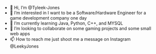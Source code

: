 - 👋 Hi, I’m @Tyleek-Jones
- 👀 I’m interested in I want to be a Software/Hardware Engineer for a game development company one day
- 🌱 I’m currently learning Java, Python, C++, and MYSQL
- 💞️ I’m looking to collaborate on some gaming projects and some small web apps
- 📫 How to reach me just shoot me a message on Instagram @LeekyJones
